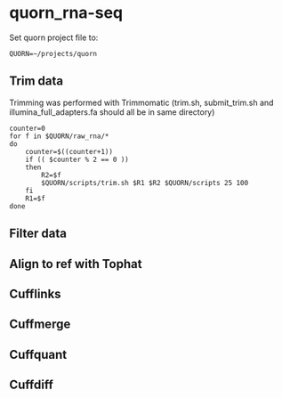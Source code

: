 # quorn_rna-seq

Set quorn project file to:
```shell
QUORN=~/projects/quorn
```

## Trim data
Trimming was performed with Trimmomatic (trim.sh, submit_trim.sh and illumina_full_adapters.fa should all be in same directory)

```shell
counter=0
for f in $QUORN/raw_rna/*
do
	counter=$((counter+1))
	if (( $counter % 2 == 0 )) 
	then
		R2=$f
	    $QUORN/scripts/trim.sh $R1 $R2 $QUORN/scripts 25 100
	fi
	R1=$f
done
```

## Filter data

## Align to ref with Tophat

## Cufflinks

## Cuffmerge

## Cuffquant

## Cuffdiff
